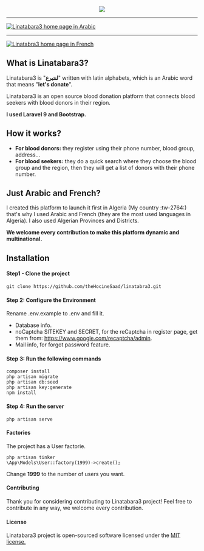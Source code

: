<p align="center"><a href="https://github.com/theHocineSaad/linatabra3" target="_blank"><img src="https://i.imgur.com/9Kv6TtZ.png"></a></p>


------------


[![Linatabara3 home page in Arabic](https://i.imgur.com/2wONroz.jpg "Linatabara3 home page in Arabic")](https://github.com/theHocineSaad/linatabra3 "Linatabara3 home page in Arabic")


------------


[![Linatabra3 home page in French](https://i.imgur.com/c0cm8pK.jpg "Linatabra3 home page in French")](https://github.com/theHocineSaad/linatabra3 "Linatabra3 home page in French")

## What is Linatabara3?
Linatabara3 is "**لنتبرع**" written with latin alphabets, which is an Arabic word that means "**let's donate**".

Linatabara3 is an open source blood donation platform that connects blood seekers with blood donors in their region.

**I used Laravel 9 and Bootstrap.**

## How it works?
- **For blood donors:** they register using their phone number, blood group, address...
- **For blood seekers:** they do a quick search where they choose the blood group and the region, then they will get a list of donors with their phone number.

## Just Arabic and French?
I created this platform to launch it first in Algeria (My country :tw-2764:) that's why I used Arabic and French (they are the most used languages in Algeria).
I also used Algerian Provinces and Districts.

**We welcome every contribution to make this platform dynamic and multinational.**

## Installation
#### Step1 - Clone the project
`git clone https://github.com/theHocineSaad/linatabra3.git`

#### Step 2: Configure the Environment
Rename .env.example to .env and fill it.
- Database info.
- noCaptcha SITEKEY and SECRET, for the reCaptcha in register page, get them from: https://www.google.com/recaptcha/admin.
- Mail info, for forgot password feature.

#### Step 3: Run the following commands
    composer install
    php artisan migrate
    php artisan db:seed
    php artisan key:generate
    npm install

#### Step 4: Run the server
`php artisan serve`

#### Factories
The project has a User factorie.


    php artisan tinker
    \App\Models\User::factory(1999)->create();
Change **1999** to the number of users you want.

#### Contributing
Thank you for considering contributing to Linatabara3 project! Feel free to contribute in any way, we welcome every contribution.

#### License
Linatabara3 project is open-sourced software licensed under the [MIT license.](https://github.com/theHocineSaad/linatabra3/blob/main/LICENSE "MIT license.")
